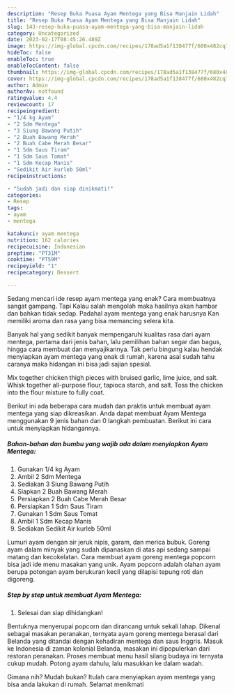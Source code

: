 ```yaml
---
description: "Resep Buka Puasa Ayam Mentega yang Bisa Manjain Lidah"
title: "Resep Buka Puasa Ayam Mentega yang Bisa Manjain Lidah"
slug: 143-resep-buka-puasa-ayam-mentega-yang-bisa-manjain-lidah
category: Uncategorized
date: 2023-02-17T08:45:26.489Z
image: https://img-global.cpcdn.com/recipes/178ad5a1f138477f/680x482cq70/ayam-mentega-foto-resep-utama.jpg
hideToc: false
enableToc: true
enableTocContent: false
thumbnail: https://img-global.cpcdn.com/recipes/178ad5a1f138477f/680x482cq70/ayam-mentega-foto-resep-utama.jpg
cover: https://img-global.cpcdn.com/recipes/178ad5a1f138477f/680x482cq70/ayam-mentega-foto-resep-utama.jpg
author: Admin
authorAv: notfound
ratingvalue: 4.4
reviewcount: 17
recipeingredient:
- "1/4 kg Ayam"
- "2 Sdm Mentega"
- "3 Siung Bawang Putih"
- "2 Buah Bawang Merah"
- "2 Buah Cabe Merah Besar"
- "1 Sdm Saus Tiram"
- "1 Sdm Saus Tomat"
- "1 Sdm Kecap Manis"
- "Sedikit Air kurleb 50ml"
recipeinstructions:

- "Sudah jadi dan siap dinikmati!"
categories:
- Resep
tags:
- ayam
- mentega

katakunci: ayam mentega 
nutrition: 162 calories
recipecuisine: Indonesian
preptime: "PT31M"
cooktime: "PT59M"
recipeyield: "1"
recipecategory: Dessert

---
```



Sedang mencari ide resep ayam mentega yang enak? Cara membuatnya sangat gampang. Tapi Kalau salah mengolah maka hasilnya akan hambar dan bahkan tidak sedap. Padahal ayam mentega yang enak harusnya Kan memiliki aroma dan rasa yang bisa memancing selera kita.


Banyak hal yang sedikit banyak mempengaruhi kualitas rasa dari ayam mentega, pertama dari jenis bahan, lalu pemilihan bahan segar dan bagus, hingga cara membuat dan menyajikannya. Tak perlu bingung kalau hendak menyiapkan ayam mentega yang enak di rumah, karena asal sudah tahu caranya maka hidangan ini bisa jadi sajian spesial.

Mix together chicken thigh pieces with bruised garlic, lime juice, and salt. Whisk together all-purpose flour, tapioca starch, and salt. Toss the chicken into the flour mixture to fully coat.


Berikut ini ada beberapa cara mudah dan praktis untuk membuat ayam mentega yang siap dikreasikan. Anda dapat membuat Ayam Mentega menggunakan 9 jenis bahan dan 0 langkah pembuatan. Berikut ini cara untuk menyiapkan hidangannya.

<!--inarticleads1-->

##### Bahan-bahan dan bumbu yang wajib ada dalam menyiapkan Ayam Mentega:

1. Gunakan 1/4 kg Ayam
1. Ambil 2 Sdm Mentega
1. Sediakan 3 Siung Bawang Putih
1. Siapkan 2 Buah Bawang Merah
1. Persiapkan 2 Buah Cabe Merah Besar
1. Persiapkan 1 Sdm Saus Tiram
1. Gunakan 1 Sdm Saus Tomat
1. Ambil 1 Sdm Kecap Manis
1. Sediakan Sedikit Air kurleb 50ml


Lumuri ayam dengan air jeruk nipis, garam, dan merica bubuk. Goreng ayam dalam minyak yang sudah dipanaskan di atas api sedang sampai matang dan kecokelatan. Cara membuat ayam goreng mentega popcorn bisa jadi ide menu masakan yang unik. Ayam popcorn adalah olahan ayam berupa potongan ayam berukuran kecil yang dilapisi tepung roti dan digoreng. 

<!--inarticleads2-->

##### Step by step untuk membuat Ayam Mentega:


1. Selesai dan siap dihidangkan!

Bentuknya menyerupai popcorn dan dirancang untuk sekali lahap. Dikenal sebagai masakan peranakan, ternyata ayam goreng mentega berasal dari Belanda yang ditandai dengan kehadiran mentega dan saus Inggris. Masuk ke Indonesia di zaman kolonial Belanda, masakan ini dipopulerkan dari restoran peranakan. Proses membuat menu hasil silang budaya ini ternyata cukup mudah. Potong ayam dahulu, lalu masukkan ke dalam wadah. 

Gimana nih? Mudah bukan? Itulah cara menyiapkan ayam mentega yang bisa anda lakukan di rumah. Selamat menikmati
